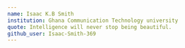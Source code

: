 ```yaml
---
name: Isaac K.B Smith
institution: Ghana Communication Technology university
quote: Intelligence will never stop being beautiful.
github_user: Isaac-Smith-369
---
```

